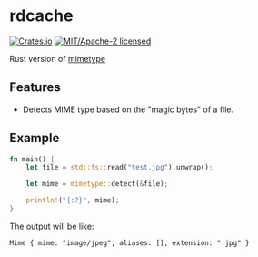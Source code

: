 # rdcache
[![Crates.io][crates-badge]][crates-url]
[![MIT/Apache-2 licensed][license-badge]][license-url]

[crates-badge]: https://img.shields.io/crates/v/mimetype.svg
[crates-url]: https://crates.io/crates/mimetype
[license-badge]: https://img.shields.io/crates/l/mimetype.svg
[license-url]: LICENSE

Rust version of [mimetype](https://github.com/gabriel-vasile/mimetype)

## Features
- Detects MIME type based on the "magic bytes" of a file.

## Example
```rust
fn main() {
    let file = std::fs::read("test.jpg").unwrap();

    let mime = mimetype::detect(&file);

    println!("{:?}", mime);
}
```

The output will be like:
```shell
Mime { mime: "image/jpeg", aliases: [], extension: ".jpg" }
```
